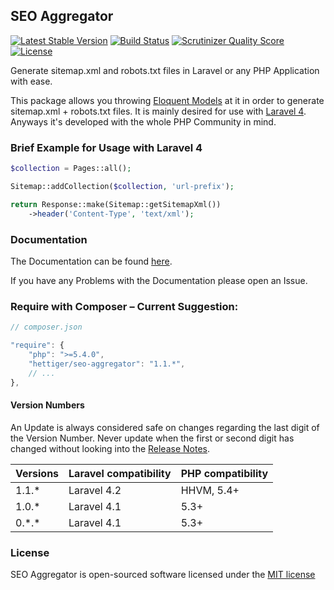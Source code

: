 ## SEO Aggregator

[![Latest Stable Version](https://poser.pugx.org/hettiger/seo-aggregator/version.png)](https://packagist.org/packages/hettiger/seo-aggregator) [![Build Status](https://travis-ci.org/hettiger/seo-aggregator.png?branch=master)](https://travis-ci.org/hettiger/seo-aggregator) [![Scrutinizer Quality Score](https://scrutinizer-ci.com/g/hettiger/seo-aggregator/badges/quality-score.png?s=51d0f6f08bc4f4f905d34bd633ccbecdb04cfdc0)](https://scrutinizer-ci.com/g/hettiger/seo-aggregator/) [![License](https://poser.pugx.org/hettiger/seo-aggregator/license.png)](https://packagist.org/packages/hettiger/seo-aggregator)

Generate sitemap.xml and robots.txt files in Laravel or any PHP Application with ease.

This package allows you throwing [Eloquent Models](https://github.com/illuminate/database) at it in order to generate
sitemap.xml + robots.txt files. It is mainly desired for use with [Laravel 4](http://laravel.com). Anyways it's
developed with the whole PHP Community in mind.

### Brief Example for Usage with Laravel 4

```php
$collection = Pages::all();

Sitemap::addCollection($collection, 'url-prefix');

return Response::make(Sitemap::getSitemapXml())
    ->header('Content-Type', 'text/xml');
```

### Documentation

The Documentation can be found [here](docs/index.md).

If you have any Problems with the Documentation please open an Issue.

### Require with Composer – Current Suggestion:

```js
// composer.json

"require": {
    "php": ">=5.4.0",
    "hettiger/seo-aggregator": "1.1.*",
    // ...
},
```

#### Version Numbers

An Update is always considered safe on changes regarding the last digit of the Version Number. Never update when the
first or second digit has changed without looking into the [Release Notes](release-notes.md).

| Versions | Laravel compatibility | PHP compatibility |
| -------- | --------------------- | ----------------- |
| 1.1.*    | Laravel 4.2           | HHVM, 5.4+        |
| 1.0.*    | Laravel 4.1           | 5.3+              |
| 0.\*.*   | Laravel 4.1           | 5.3+              |

### License

SEO Aggregator is open-sourced software licensed under the [MIT license](http://opensource.org/licenses/MIT)
